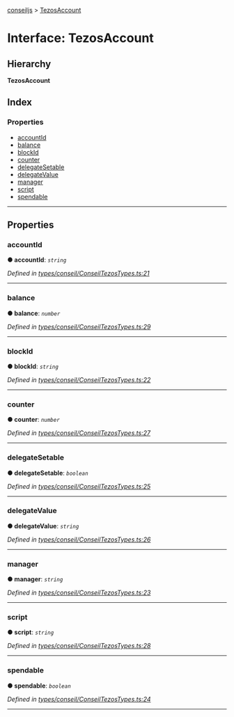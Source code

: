 [conseiljs](../README.md) > [TezosAccount](../interfaces/tezosaccount.md)

# Interface: TezosAccount

## Hierarchy

**TezosAccount**

## Index

### Properties

* [accountId](tezosaccount.md#accountid)
* [balance](tezosaccount.md#balance)
* [blockId](tezosaccount.md#blockid)
* [counter](tezosaccount.md#counter)
* [delegateSetable](tezosaccount.md#delegatesetable)
* [delegateValue](tezosaccount.md#delegatevalue)
* [manager](tezosaccount.md#manager)
* [script](tezosaccount.md#script)
* [spendable](tezosaccount.md#spendable)

---

## Properties

<a id="accountid"></a>

###  accountId

**● accountId**: *`string`*

*Defined in [types/conseil/ConseilTezosTypes.ts:21](https://github.com/Cryptonomic/ConseilJS/blob/2dbb08e/src/types/conseil/ConseilTezosTypes.ts#L21)*

___
<a id="balance"></a>

###  balance

**● balance**: *`number`*

*Defined in [types/conseil/ConseilTezosTypes.ts:29](https://github.com/Cryptonomic/ConseilJS/blob/2dbb08e/src/types/conseil/ConseilTezosTypes.ts#L29)*

___
<a id="blockid"></a>

###  blockId

**● blockId**: *`string`*

*Defined in [types/conseil/ConseilTezosTypes.ts:22](https://github.com/Cryptonomic/ConseilJS/blob/2dbb08e/src/types/conseil/ConseilTezosTypes.ts#L22)*

___
<a id="counter"></a>

###  counter

**● counter**: *`number`*

*Defined in [types/conseil/ConseilTezosTypes.ts:27](https://github.com/Cryptonomic/ConseilJS/blob/2dbb08e/src/types/conseil/ConseilTezosTypes.ts#L27)*

___
<a id="delegatesetable"></a>

###  delegateSetable

**● delegateSetable**: *`boolean`*

*Defined in [types/conseil/ConseilTezosTypes.ts:25](https://github.com/Cryptonomic/ConseilJS/blob/2dbb08e/src/types/conseil/ConseilTezosTypes.ts#L25)*

___
<a id="delegatevalue"></a>

###  delegateValue

**● delegateValue**: *`string`*

*Defined in [types/conseil/ConseilTezosTypes.ts:26](https://github.com/Cryptonomic/ConseilJS/blob/2dbb08e/src/types/conseil/ConseilTezosTypes.ts#L26)*

___
<a id="manager"></a>

###  manager

**● manager**: *`string`*

*Defined in [types/conseil/ConseilTezosTypes.ts:23](https://github.com/Cryptonomic/ConseilJS/blob/2dbb08e/src/types/conseil/ConseilTezosTypes.ts#L23)*

___
<a id="script"></a>

###  script

**● script**: *`string`*

*Defined in [types/conseil/ConseilTezosTypes.ts:28](https://github.com/Cryptonomic/ConseilJS/blob/2dbb08e/src/types/conseil/ConseilTezosTypes.ts#L28)*

___
<a id="spendable"></a>

###  spendable

**● spendable**: *`boolean`*

*Defined in [types/conseil/ConseilTezosTypes.ts:24](https://github.com/Cryptonomic/ConseilJS/blob/2dbb08e/src/types/conseil/ConseilTezosTypes.ts#L24)*

___

